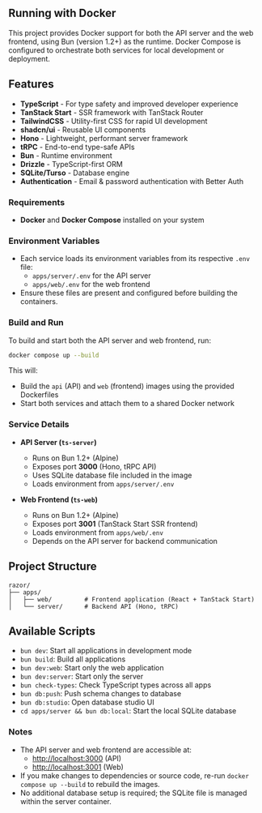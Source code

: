 ## Running with Docker

This project provides Docker support for both the API server and the web frontend, using Bun (version 1.2+) as the runtime. Docker Compose is configured to orchestrate both services for local development or deployment.

## Features

- **TypeScript** - For type safety and improved developer experience
- **TanStack Start** - SSR framework with TanStack Router
- **TailwindCSS** - Utility-first CSS for rapid UI development
- **shadcn/ui** - Reusable UI components
- **Hono** - Lightweight, performant server framework
- **tRPC** - End-to-end type-safe APIs
- **Bun** - Runtime environment
- **Drizzle** - TypeScript-first ORM
- **SQLite/Turso** - Database engine
- **Authentication** - Email & password authentication with Better Auth

### Requirements

- **Docker** and **Docker Compose** installed on your system

### Environment Variables

- Each service loads its environment variables from its respective `.env` file:
  - `apps/server/.env` for the API server
  - `apps/web/.env` for the web frontend
- Ensure these files are present and configured before building the containers.

### Build and Run

To build and start both the API server and web frontend, run:

```bash
docker compose up --build
```

This will:

- Build the `api` (API) and `web` (frontend) images using the provided Dockerfiles
- Start both services and attach them to a shared Docker network

### Service Details

- **API Server (`ts-server`)**

  - Runs on Bun 1.2+ (Alpine)
  - Exposes port **3000** (Hono, tRPC API)
  - Uses SQLite database file included in the image
  - Loads environment from `apps/server/.env`

- **Web Frontend (`ts-web`)**
  - Runs on Bun 1.2+ (Alpine)
  - Exposes port **3001** (TanStack Start SSR frontend)
  - Loads environment from `apps/web/.env`
  - Depends on the API server for backend communication

## Project Structure

```
razor/
├── apps/
│   ├── web/         # Frontend application (React + TanStack Start)
│   └── server/      # Backend API (Hono, tRPC)
```

## Available Scripts

- `bun dev`: Start all applications in development mode
- `bun build`: Build all applications
- `bun dev:web`: Start only the web application
- `bun dev:server`: Start only the server
- `bun check-types`: Check TypeScript types across all apps
- `bun db:push`: Push schema changes to database
- `bun db:studio`: Open database studio UI
- `cd apps/server && bun db:local`: Start the local SQLite database

### Notes

- The API server and web frontend are accessible at:
  - [http://localhost:3000](http://localhost:3000) (API)
  - [http://localhost:3001](http://localhost:3001) (Web)
- If you make changes to dependencies or source code, re-run `docker compose up --build` to rebuild the images.
- No additional database setup is required; the SQLite file is managed within the server container.
